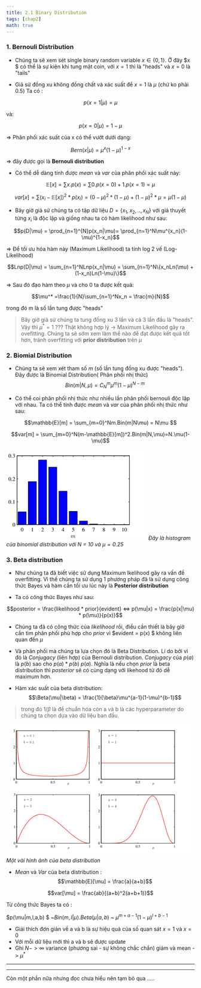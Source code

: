 ```yaml
---
title: 2.1 Binary Distribution 
tags: [chap2]
math: true
--- 
```



### 1. Bernouli Distribution 

* Chúng ta sẽ xem sét single binary random variable  $x \in \{0,1\}$. Ở đây $x $ có thể là sự kiện khi tung mặt coin, với $x = 1$ thì là "heads" và $x=0$ là "tails"

* Giả sử đồng xu không đồng chất và xác suất để $x = 1$ là $\mu$ (chứ ko phải 0.5) 
Ta có : 

$$p(x=1|\mu) = \mu$$    


và:

$$p(x=0|\mu) = 1- \mu$$

=> Phân phối xác suất của x có thể vướt dưới dạng:

$$Bern(x|\mu) = \mu^x(1-\mu)^{1-x}$$ 

=> đây được gọi là <strong> Bernouli distribution </strong>

* Có thể dễ dàng tính được *mean* và *var* của phân phối xác suất này:

$$\mathbb{E}[x] = \sum x.p(x) = \sum0.p(x=0) + 1.p(x=1) = \mu$$

$$var[x] = \sum (x_i - \mathbb{E}[x])^2*p(x_i) = (0-\mu)^2 * (1-\mu) + (1 -\mu)^2*\mu = \mu(1-\mu)$$

* Bây giờ giả sử chúng ta có tập dữ liệu $D = \{x_1,x_2,..,x_N\}$ với giả thuyết từng $x_i$ là độc lập và giống nhau ta có hàm likelihood như sau: 

$$p(D|\mu) = \prod_{n=1}^{N}p(x_n|\mu)= \prod_{n=1}^N\mu^{x_n}(1-\mu)^{1-x_n}$$

=> Để tối ưu hóa hàm này (Maximum Likelihood) ta tính log 2 vế (Log-Likelihood)

$$Lnp(D|\mu) = \sum_{n=1}^NLnp(x_n|\mu) = \sum_{n=1}^N\{x_nLn(\mu) + (1-x_n)Ln(1-\mu)\}$$

=> Sau đó đạo hàm theo $\mu$ và cho 0 ta được kết quả:

$$\mu^* =\frac{1}{N}\sum_{n=1}^Nx_n = \frac{m}{N}$$ 

trong đó m là số lần tung được "heads"

>Bây giờ giả sử chúng ta tung đồng xu 3 lần và cả 3 lần đầu là "heads". Vậy thì $\mu^* = 1$ ??? Thật không hợp lý -> Maximum Likelihood gây ra ovefitting. Chúng ta sẽ sớm xem làm thể nào để đạt được kết quả tốt hơn, tránh overfitting với <b>prior distribution</b> trên $\mu$ 

### 2. Biomial Distribution 

* Chúng ta sẽ xem xét tham số $m$ (số lần tung đồng xu được "heads"). Đây được là Binomial Distribution( Phân phối nhị thức) 
$$Bin(m|N,\mu) = C^m_N\mu^m(1-\mu)^{N-m}$$

* Có thể coi phân phối nhị thức như nhiều lần phân phối bernouli độc lập với nhau. 
Ta có thể tính được *mean* và *var* của phân phối nhị thức như sau: 

$$\mathbb{E}[m] = \sum_{m=0}^Nm.Bin(m|N\mu) = N\mu $$

$$var[m] = \sum_{m=0}^N(m-\mathbb{E}[m])^2.Bin(m|N,\mu)=N.\mu(1-\mu)$$


![Alt text](/assets/image/image.png)
_Đây là histogram của binomial distribution với N = 10 và $\mu = 0.25$_

### 3. Beta distribution 

* Như chúng ta đã biết việc sử dụng Maximum lkelihood gây ra vấn đề overfitting. Vì thế chúng ta sử dụng 1 phương pháp đã là sử dụng công thức Bayes và hàm cần tối ưu lúc này là <b>Posterior distribution</b>

* Ta có công thức Bayes như sau: 

$$posterior = \frac{likelihood * prior}{evident} <=> p(\mu|x) =  \frac{p(x|\mu) * p(\mu)}{p(x)}$$

* Chúng ta đã có công thức của $likelihood$ rồi, điều cần thiết là bây giờ cần tìm phân phối phù hợp cho $prior$ vì $evident = p(x) $ không liên quan đến $\mu$ 

* Và phân phối mà chúng ta lựa chọn đó là Beta Distribution. Lí do bởi vì đó là *Conjugacy* (liên hợp) của Bernouli distribution. *Conjugacy* của $p(a)$ là $p(b)$ sao cho $p(a) * p(b) ~ p(a)$. Nghĩa là nếu chọn $prior$ là beta distribution thì $posterior$ sẽ có cùng dạng với likehood từ đó dễ maximum hơn.

* Hàm xác suất của beta distribution: 
$$\Beta(\mu|\beta) = \frac{1}{\beta}\mu^{a-1}(1-\mu)^{b-1}$$

>trong đó $1/\beta$ là để chuẩn hóa còn a và b là các hyperparameter do chúng ta chọn dựa vào dữ liệu ban đầu.

![Alt text](/assets//image/image-1.png)
_Một vài hình ảnh của beta distribution_

* *Mean* và *Var* của beta distribution : 
$$\mathbb{E}[\mu] = \frac{a}{a+b}$$

$$var[\mu] = \frac{ab}{(a+b)^2(a+b+1)}$$

Từ công thức Bayes ta có : 

$p(\mu|m,l,a,b) $ ~$Bin(m,l|\mu).Beta(\mu|a,b)$ ~ $\mu^{m+ a -1}(1-\mu)^{l+b-1}$

* Giải thích đơn giản về a và b là sự hiệu quả của số quan sát $x = 1$ và $x = 0$ 
* Với mỗi dữ liệu mới thì a và b sẽ được update 
* Ghi $N - > \infty$ variance (phương sai - sự không chắc chắn) giảm và mean -> $\mu^*$


---------------------
---------------------

Còn một phần nữa nhưng đọc chưa hiểu nên tạm bỏ qua 
..... 